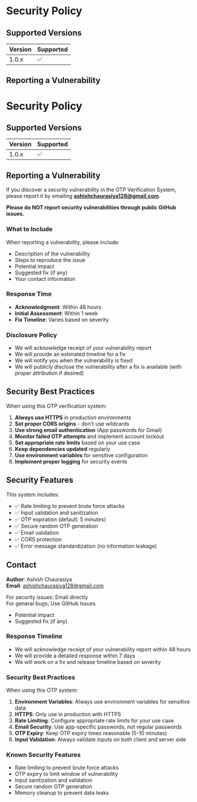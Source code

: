 # Security Policy

## Supported Versions

| Version | Supported          |
| ------- | ------------------ |
| 1.0.x   | :white_check_mark: |

## Reporting a Vulnerability

# Security Policy

## Supported Versions

| Version | Supported          |
| ------- | ------------------ |
| 1.0.x   | :white_check_mark: |

## Reporting a Vulnerability

If you discover a security vulnerability in the OTP Verification System, please report it by emailing **ashishchaurasiya128@gmail.com**.

**Please do NOT report security vulnerabilities through public GitHub issues.**

### What to Include

When reporting a vulnerability, please include:

- Description of the vulnerability
- Steps to reproduce the issue
- Potential impact
- Suggested fix (if any)
- Your contact information

### Response Time

- **Acknowledgment**: Within 48 hours
- **Initial Assessment**: Within 1 week  
- **Fix Timeline**: Varies based on severity

### Disclosure Policy

- We will acknowledge receipt of your vulnerability report
- We will provide an estimated timeline for a fix
- We will notify you when the vulnerability is fixed
- We will publicly disclose the vulnerability after a fix is available (with proper attribution if desired)

## Security Best Practices

When using this OTP verification system:

1. **Always use HTTPS** in production environments
2. **Set proper CORS origins** - don't use wildcards
3. **Use strong email authentication** (App passwords for Gmail)
4. **Monitor failed OTP attempts** and implement account lockout
5. **Set appropriate rate limits** based on your use case
6. **Keep dependencies updated** regularly
7. **Use environment variables** for sensitive configuration
8. **Implement proper logging** for security events

## Security Features

This system includes:

- ✅ Rate limiting to prevent brute force attacks
- ✅ Input validation and sanitization
- ✅ OTP expiration (default: 5 minutes)
- ✅ Secure random OTP generation
- ✅ Email validation
- ✅ CORS protection
- ✅ Error message standardization (no information leakage)

## Contact

**Author**: Ashish Chaurasiya  
**Email**: ashishchaurasiya128@gmail.com

For security issues: Email directly  
For general bugs: Use GitHub Issues
- Potential impact
- Suggested fix (if any)

### Response Timeline

- We will acknowledge receipt of your vulnerability report within 48 hours
- We will provide a detailed response within 7 days
- We will work on a fix and release timeline based on severity

### Security Best Practices

When using this OTP system:

1. **Environment Variables**: Always use environment variables for sensitive data
2. **HTTPS**: Only use in production with HTTPS
3. **Rate Limiting**: Configure appropriate rate limits for your use case
4. **Email Security**: Use app-specific passwords, not regular passwords
5. **OTP Expiry**: Keep OTP expiry times reasonable (5-10 minutes)
6. **Input Validation**: Always validate inputs on both client and server side

### Known Security Features

- Rate limiting to prevent brute force attacks
- OTP expiry to limit window of vulnerability
- Input sanitization and validation
- Secure random OTP generation
- Memory cleanup to prevent data leaks

